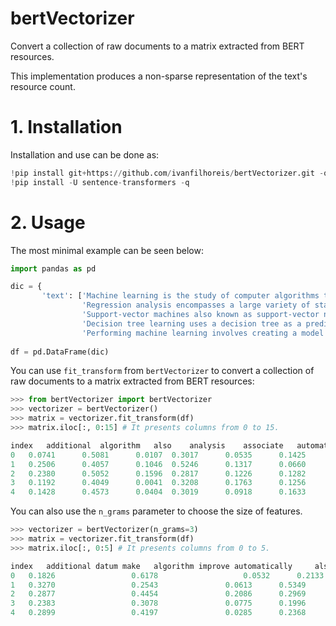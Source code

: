 # bertVectorizer

Convert a collection of raw documents to a matrix extracted from BERT resources. 

This implementation produces a non-sparse representation of the text's resource count.

# 1. Installation

Installation and use can be done as:

```python
!pip install git+https://github.com/ivanfilhoreis/bertVectorizer.git -q
!pip install -U sentence-transformers -q
```

# 2. Usage

The most minimal example can be seen below:

```python
import pandas as pd

dic = {
       'text': ['Machine learning is the study of computer algorithms that can improve automatically through experience and by the use of data',
                'Regression analysis encompasses a large variety of statistical methods to estimate the relationship between input variables and their associated features',
                'Support-vector machines also known as support-vector networks are a set of related supervised learning methods used for classification and regression',
                'Decision tree learning uses a decision tree as a predictive model to go from observations about an item',
                'Performing machine learning involves creating a model which is trained on some training data and then can process additional data to make predictions']}
            
df = pd.DataFrame(dic)

```

You can use `fit_transform` from `bertVectorizer` to convert a collection of raw documents to a matrix extracted from BERT resources:

```python
>>> from bertVectorizer import bertVectorizer
>>> vectorizer = bertVectorizer()
>>> matrix = vectorizer.fit_transform(df)
>>> matrix.iloc[:, 0:15] # It presents columns from 0 to 15. 

index	additional	algorithm	also	analysis	associate	automatically	classification	computer	create	datum	decision	encompass	estimate	experience	feature
0	0.0741		0.5081		0.0107	0.3017		0.0535		0.1425		0.1458		0.3725		0.1057	0.1657	0.1077		0.2035		0.1675		0.1827		0.1222
1	0.2506		0.4057		0.1046	0.5246		0.1317		0.0660		0.2875		0.1249		0.0966	0.3437	0.2286		0.3227		0.3597		0.1534		0.1873
2	0.2380		0.5052		0.1596	0.2817		0.1226		0.1282		0.2705		0.3069		0.1611	0.2752	0.0916		0.2951		0.1810		0.1587		0.2569
3	0.1192		0.4049		0.0041	0.3208		0.1763		0.1256		0.2286		0.1265		0.1305	0.2829	0.4078		0.1868		0.3297		0.1763		0.1445
4	0.1428		0.4573		0.0404	0.3019		0.0918		0.1633		0.2108		0.2585		0.2100	0.277	0.1314		0.2244		0.3032		0.2218		0.1391
```

You can also use the `n_grams` parameter to choose the size of features.

```python
>>> vectorizer = bertVectorizer(n_grams=3)
>>> matrix = vectorizer.fit_transform(df)
>>> matrix.iloc[:, 0:5] # It presents columns from 0 to 5. 

index	additional datum make	algorithm improve automatically 	also know support 	analysis encompass large 	automatically experience use
0	0.1826			       0.6178					0.0532 		0.2133 			0.3264
1	0.3270			       0.2543 				0.0613 		0.5349 			0.1611
2	0.2877			       0.4454 				0.2086 		0.2969 			0.2459
3	0.2383			       0.3078 				0.0775 		0.1996 			0.2412
4	0.2899			       0.4197 				0.0285 		0.2368 			0.2773
```
